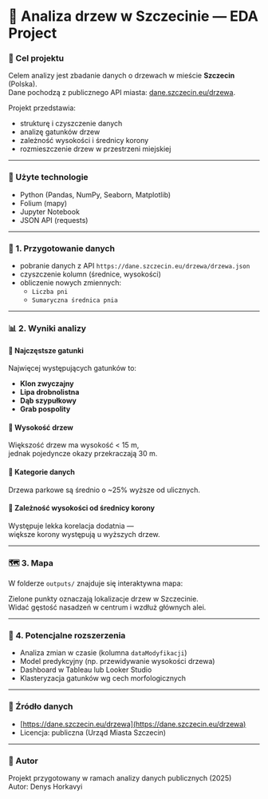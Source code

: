 # 🌳 Analiza drzew w Szczecinie — EDA Project

### 🎯 Cel projektu

Celem analizy jest zbadanie danych o drzewach w mieście **Szczecin** (Polska).  
Dane pochodzą z publicznego API miasta: [dane.szczecin.eu/drzewa](https://dane.szczecin.eu/drzewa).

Projekt przedstawia:

- strukturę i czyszczenie danych
- analizę gatunków drzew
- zależność wysokości i średnicy korony
- rozmieszczenie drzew w przestrzeni miejskiej

---

### 🧰 Użyte technologie

- Python (Pandas, NumPy, Seaborn, Matplotlib)
- Folium (mapy)
- Jupyter Notebook
- JSON API (requests)

---

### 🧹 1. Przygotowanie danych

- pobranie danych z API `https://dane.szczecin.eu/drzewa/drzewa.json`
- czyszczenie kolumn (średnice, wysokości)
- obliczenie nowych zmiennych:
  - `Liczba pni`
  - `Sumaryczna średnica pnia`

---

### 📊 2. Wyniki analizy

#### 🔹 Najczęstsze gatunki

Najwięcej występujących gatunków to:

- **Klon zwyczajny**
- **Lipa drobnolistna**
- **Dąb szypułkowy**
- **Grab pospolity**

#### 🔹 Wysokość drzew

Większość drzew ma wysokość < 15 m,  
jednak pojedyncze okazy przekraczają 30 m.

#### 🔹 Kategorie danych

Drzewa parkowe są średnio o ~25% wyższe od ulicznych.

#### 🔹 Zależność wysokości od średnicy korony

Występuje lekka korelacja dodatnia —  
większe korony występują u wyższych drzew.

---

### 🗺️ 3. Mapa

W folderze `outputs/` znajduje się interaktywna mapa:

Zielone punkty oznaczają lokalizacje drzew w Szczecinie.  
Widać gęstość nasadzeń w centrum i wzdłuż głównych alei.

---

### 🧩 4. Potencjalne rozszerzenia

- Analiza zmian w czasie (kolumna `dataModyfikacji`)
- Model predykcyjny (np. przewidywanie wysokości drzewa)
- Dashboard w Tableau lub Looker Studio
- Klasteryzacja gatunków wg cech morfologicznych

---

### 📅 Źródło danych

- [https://dane.szczecin.eu/drzewa](https://dane.szczecin.eu/drzewa)
- Licencja: publiczna (Urząd Miasta Szczecin)

---

### 👤 Autor

Projekt przygotowany w ramach analizy danych publicznych (2025)  
Autor: Denys Horkavyi
